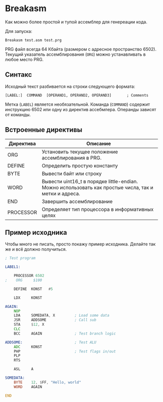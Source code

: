 # Breakasm

Как можно более простой и тупой ассемблер для генереации кода.

Для запуска:

```
Breakasm test.asm test.prg
```

PRG файл всегда 64 Кбайта (размером с адресное пространство 6502). Текущий указатель ассемблирования (`ORG`) можно устанавливать в любое место PRG.

## Синтакс

Исходный текст разбивается на строки следующего формата:

```
[LABEL:]  COMMAND  [OPERAND1, OPERAND2, OPERAND3]       ; Comments
```

Метка (`LABEL`) является необязательной. Команда (`COMMAND`) содержит инструкцию 6502 или одну из директив ассебмлера. Операнды зависят от команды.

## Встроенные директивы

|Директива|Описание|
|---|---|
|ORG|Установить текущее положение ассемблирования в PRG.|
|DEFINE|Определить простую константу|
|BYTE|Вывести байт или строку|
|WORD|Вывести uint16_t в порядке little-endian. Можно использовать как простые числа, так и метки и адреса.|
|END|Завершить ассемблирование|
|PROCESSOR|Определяет тип процессора в информативных целях|

## Пример исходника

Чтобы много не писать, просто покажу пример исходника. Делайте так же и всё должно получиться.

```asm
; Test program

LABEL1:

    PROCESSOR 6502
;    ORG     $100

    DEFINE  KONST   #5

    LDX     KONST

AGAIN:
    NOP
    LDA     SOMEDATA, X         ; Load some data
    JSR     ADDSOME             ; Call sub
    STA     $12, X
    CLC
    BCC     AGAIN               ; Test branch logic

ADDSOME:                        ; Test ALU
    ADC     KONST
    PHP                         ; Test flags in/out
    PLP
    RTS

    ASL     A

SOMEDATA:
    BYTE    12, $FF, "Hello, world" 
    WORD    AGAIN

END
```
